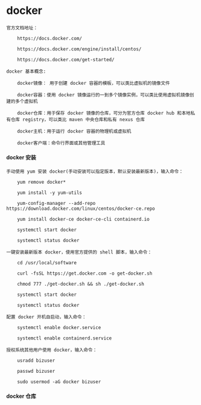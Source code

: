 
# docker

	官方文档地址：
		
		https://docs.docker.com/
		
		https://docs.docker.com/engine/install/centos/
		
		https://docs.docker.com/get-started/
		
	docker 基本概念:
		
		docker镜像： 用于创建 docker 容器的模板，可以类比虚拟机的镜像文件
		
		docker容器：使用 docker 镜像运行的一到多个镜像实例，可以类比使用虚拟机镜像创建的多个虚拟机
		
		docker仓库：用于保存 docker 镜像的仓库，可分为官方仓库 docker hub 和本地私有仓库 registry，可以类比 maven 中央仓库和私有 nexus 仓库
		
		docker主机：用于运行 docker 容器的物理机或虚拟机
		
		docker客户端：命令行界面或其他管理工具

#### docker 安装

	手动使用 yum 安装 docker(手动安装可以指定版本，默认安装最新版本)，输入命令：
		
		yum remove docker*
		
		yum install -y yum-utils
		
		yum-config-manager --add-repo https://download.docker.com/linux/centos/docker-ce.repo
		
		yum install docker-ce docker-ce-cli containerd.io
		
		systemctl start docker
		
		systemctl status docker
		
	一键安装最新版本 docker，使用官方提供的 shell 脚本，输入命令：
		
		cd /usr/local/software
		
		curl -fsSL https://get.docker.com -o get-docker.sh
		
		chmod 777 ./get-docker.sh && sh ./get-docker.sh
		
		systemctl start docker
		
		systemctl status docker
		
	配置 docker 开机自启动，输入命令：
		
		systemctl enable docker.service
		
		systemctl enable containerd.service
		
	授权系统其他用户使用 docker，输入命令：
		
		usradd bizuser
		
		passwd bizuser
		
		sudo usermod -aG docker bizuser

#### docker 仓库

	
		









